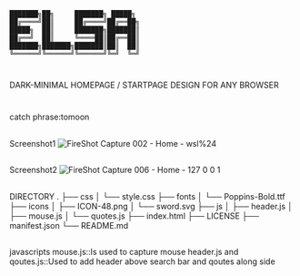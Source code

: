     ███████╗██╗     ███████╗ █████╗ 
    ██╔════╝██║     ██╔════╝██╔══██╗
    █████╗  ██║     ███████╗███████║
    ██╔══╝  ██║     ╚════██║██╔══██║
    ███████╗███████╗███████║██║  ██║
    ╚══════╝╚══════╝╚══════╝╚═╝  ╚═╝
# #
DARK-MINIMAL
HOMEPAGE / STARTPAGE DESIGN FOR ANY BROWSER
# #
catch phrase:tomoon
##
Screenshot1
![FireShot Capture 002 - Home - wsl%24](https://user-images.githubusercontent.com/53539666/84952843-485f0000-b110-11ea-9639-a71867ac702f.png)
##
Screenshot2
![FireShot Capture 006 - Home - 127 0 0 1](https://user-images.githubusercontent.com/53539666/84965591-ed87d180-b12c-11ea-8136-75b06f6ef42e.png)

##
DIRECTORY
.
├── css
│   └── style.css
├── fonts
│   └── Poppins-Bold.ttf
├── icons
│   ├── ICON-48.png
│   └── sword.svg
├── js
│   ├── header.js
│   ├── mouse.js
│   └── quotes.js
├── index.html
├── LICENSE
├── manifest.json
└── README.md

##
javascripts
    mouse.js::Is used to capture mouse
    header.js and qoutes.js::Used to add header above search bar and qoutes along side 